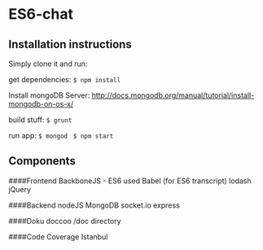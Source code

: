 # ES6-chat

## Installation instructions

Simply clone it and run:

get dependencies:
```$ npm install```


Install mongoDB Server:
http://docs.mongodb.org/manual/tutorial/install-mongodb-on-os-x/


build stuff:
```$ grunt ```

run app:
```$ mongod ```
```$ npm start ```

## Components
####Frontend
BackboneJS - ES6 used
Babel (for ES6 transcript)
lodash
jQuery

####Backend
nodeJS
MongoDB
socket.io
express

####Doku
doccoo
/doc directory

####Code Coverage
Istanbul
